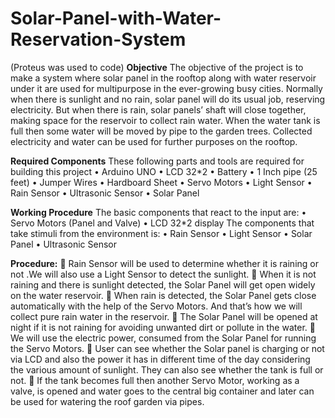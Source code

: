 # Solar-Panel-with-Water-Reservation-System
(Proteus was used to code)
**Objective**
The objective of the project is to make a system where solar panel in the rooftop along with water reservoir under it are used for multipurpose in the ever-growing busy cities.
Normally when there is sunlight and no rain, solar panel will do its usual job, reserving electricity. But when there is rain, solar panels’ shaft will close together, making space for the reservoir to collect rain water. When the water tank is full then some water will be moved by pipe to the garden trees.
Collected electricity and water can be used for further purposes on the rooftop.



**Required Components**
These following parts and tools are required for building this project
• Arduino UNO
• LCD 32*2
• Battery
• 1 Inch pipe (25 feet)
• Jumper Wires
• Hardboard Sheet
• Servo Motors
• Light Sensor
• Rain Sensor
• Ultrasonic Sensor
• Solar Panel



**Working Procedure**
The basic components that react to the input are:
• Servo Motors (Panel and Valve)
• LCD 32*2 display
The components that take stimuli from the environment is:
• Rain Sensor
• Light Sensor
• Solar Panel
• Ultrasonic Sensor



**Procedure:**
 Rain Sensor will be used to determine whether it is raining or not .We will also use a Light Sensor to detect the sunlight.
 When it is not raining and there is sunlight detected, the Solar Panel will get open widely on the water reservoir.
 When rain is detected, the Solar Panel gets close automatically with the help of the Servo Motors. And that’s how we will collect pure rain water in the reservoir.
 The Solar Panel will be opened at night if it is not raining for avoiding unwanted dirt or pollute in the water.
 We will use the electric power, consumed from the Solar Panel for running the Servo Motors.
 User can see whether the Solar panel is charging or not via LCD and also the power it has in different time of the day considering the various amount of sunlight. They can also see whether the tank is full or not.
 If the tank becomes full then another Servo Motor, working as a valve, is opened and water goes to the central big container and later can be used for watering the roof garden via pipes.
